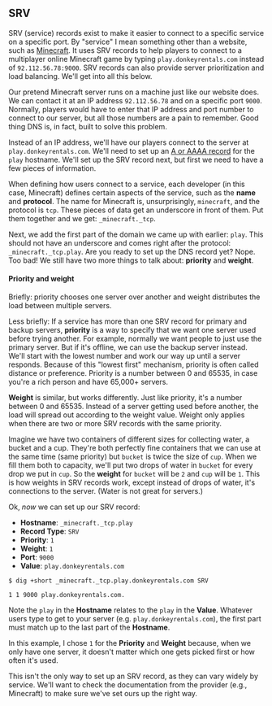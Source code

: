 ## SRV

SRV (service) records exist to make it easier to connect to a specific service on a specific port. By "service" I mean something other than a website, such as [Minecraft](https://minecraft.net). It uses SRV records to help players to connect to a multiplayer online Minecraft game by typing `play.donkeyrentals.com` instead of `92.112.56.78:9000`. SRV records can also provide server prioritization and load balancing. We'll get into all this below.

Our pretend Minecraft server runs on a machine just like our website does. We can contact it at an IP address `92.112.56.78` and on a specific port `9000`. Normally, players would have to enter that IP address and port number to connect to our server, but all those numbers are a pain to remember. Good thing DNS is, in fact, built to solve this problem.

Instead of an IP address, we'll have our players connect to the server at `play.donkeyrentals.com`. We'll need to set up an [A or AAAA record](#a) for the `play` hostname. We'll set up the SRV record next, but first we need to have a few pieces of information.

When defining how users connect to a service, each developer (in this case, Minecraft) defines certain aspects of the service, such as the **name** and **protocol**. The name for Minecraft is, unsurprisingly, `minecraft`, and the protocol is `tcp`. These pieces of data get an underscore in front of them. Put them together and we get: `_minecraft._tcp`.

Next, we add the first part of the domain we came up with earlier: `play`. This should not have an underscore and comes right after the protocol: `_minecraft._tcp.play`. Are you ready to set up the DNS record yet? Nope. Too bad! We still have two more things to talk about: **priority** and **weight**.

#### Priority and weight

Briefly: priority chooses one server over another and weight distributes the load between multiple servers.

Less briefly: If a service has more than one SRV record for primary and backup servers, **priority** is a way to specify that we want one server used before trying another. For example, normally we want people to just use the primary server. But if it's offline, we can use the backup server instead. We'll start with the lowest number and work our way up until a server responds. Because of this "lowest first" mechanism, priority is often called distance or preference. Priority is a number between 0 and 65535, in case you're a rich person and have 65,000+ servers.

**Weight** is similar, but works differently. Just like priority, it's a number between 0 and 65535. Instead of a server getting used before another, the load will spread out according to the weight value. Weight only applies when there are two or more SRV records with the same priority.

Imagine we have two containers of different sizes for collecting water, a bucket and a cup. They're both perfectly fine containers that we can use at the same time (same priority) but `bucket` is twice the size of `cup`. When we fill them both to capacity, we'll put two drops of water in `bucket` for every drop we put in `cup`. So the **weight** for `bucket` will be `2` and `cup` will be `1`. This is how weights in SRV records work, except instead of drops of water, it's connections to the server. (Water is not great for servers.)

Ok, _now_ we can set up our SRV record:

* **Hostname**: `_minecraft._tcp.play`
* **Record Type**: `SRV`
* **Priority**: `1`
* **Weight**: `1`
* **Port**: `9000`
* **Value**: `play.donkeyrentals.com`

```shell
$ dig +short _minecraft._tcp.play.donkeyrentals.com SRV

1 1 9000 play.donkeyrentals.com.
```

Note the `play` in the **Hostname** relates to the `play` in the **Value**. Whatever users type to get to your server (e.g. `play.donkeyrentals.com`), the first part must match up to the last part of the **Hostname**.

In this example, I chose `1` for the **Priority** and **Weight** because, when we only have one server, it doesn't matter which one gets picked first or how often it's used.

This isn't the only way to set up an SRV record, as they can vary widely by service. We'll want to check the documentation from the provider (e.g., Minecraft) to make sure we've set ours up the right way.
